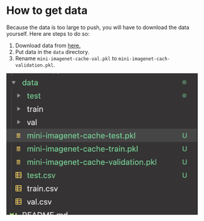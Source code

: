 # How to get data

Because the data is too large to push, you will have
to download the data yourself. Here are steps to do so:

1. Download data from [here.](https://drive.google.com/drive/u/0/folders/137M9jEv8nw0agovbUiEN_fPl_waJ2jIj)
2. Put data in the `data` directory.
3. Rename `mini-imagenet-cache-val.pkl` to
`mini-imagenet-cach-validation.pkl`.

![data directory](data_directory.png)